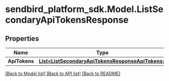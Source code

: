 
# sendbird_platform_sdk.Model.ListSecondaryApiTokensResponse

## Properties

Name | Type | Description | Notes
------------ | ------------- | ------------- | -------------
**ApiTokens** | [**List&lt;ListSecondaryApiTokensResponseApiTokens&gt;**](ListSecondaryApiTokensResponseApiTokens.md) |  | [optional] 

[[Back to Model list]](../README.md#documentation-for-models)
[[Back to API list]](../README.md#documentation-for-api-endpoints)
[[Back to README]](../README.md)


